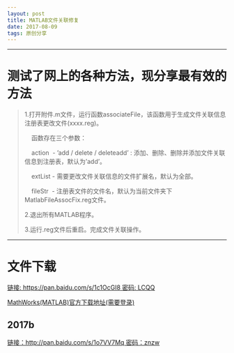 ```yaml
---
layout: post
title: MATLAB文件关联修复
date: 2017-08-09
tags: 原创分享
---
```

---
# 测试了网上的各种方法，现分享最有效的方法

> 1.打开附件.m文件，运行函数associateFile，该函数用于生成文件关联信息注册表更改文件(xxxx.reg)。
> 
>     函数存在三个参数：
> 
>     action  - ’add / delete / deleteadd’ : 添加、删除、删除并添加文件关联信息到注册表，默认为’add’。
> 
>     extList - 需要更改文件关联信息的文件扩展名，默认为全部。
> 
>     fileStr  - 注册表文件的文件名，默认为当前文件夹下MatlabFileAssocFix.reg文件。
> 
> 2.退出所有MATLAB程序。
> 
> 3.运行.reg文件后重启。完成文件关联操作。

* * *

# 文件下载

[链接: https://pan.baidu.com/s/1c1OcGI8 密码: LCQQ](https://pan.baidu.com/s/1c1OcGI8)

[MathWorks(MATLAB)官方下载地址(需要登录)](http://cn.mathworks.com/matlabcentral/fileexchange/51165-matlab-file-association-fix)

## 2017b

[链接：http://pan.baidu.com/s/1o7VV7Mq 密码：znzw](http://pan.baidu.com/s/1o7VV7Mq)
